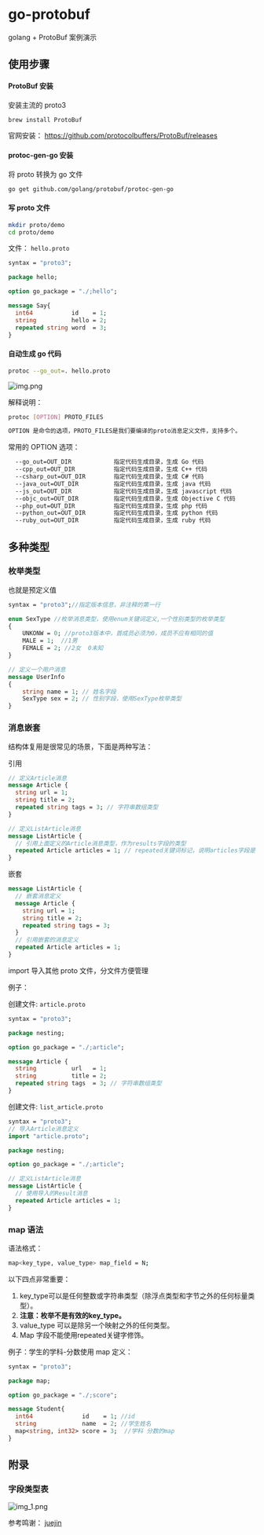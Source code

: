 # go-protobuf
golang + ProtoBuf 案例演示







## 使用步骤

#### ProtoBuf 安装

安装主流的 proto3

```bash
brew install ProtoBuf
```

官网安装： https://github.com/protocolbuffers/ProtoBuf/releases

#### protoc-gen-go 安装

将 proto 转换为 go 文件

```bash
go get github.com/golang/protobuf/protoc-gen-go
```


#### 写 proto 文件

```bash
mkdir proto/demo
cd proto/demo
```

文件： `hello.proto`

```proto
syntax = "proto3";

package hello;

option go_package = "./;hello";

message Say{
  int64           id    = 1;
  string          hello = 2;
  repeated string word  = 3;
}
```

#### 自动生成 go 代码

```bash
protoc --go_out=. hello.proto
```

![img.png](img.png)

解释说明：

```bash
protoc [OPTION] PROTO_FILES

OPTION 是命令的选项，PROTO_FILES是我们要编译的proto消息定义文件，支持多个。
```

常用的 OPTION 选项：

```bash
  --go_out=OUT_DIR            指定代码生成目录，生成 Go 代码
  --cpp_out=OUT_DIR           指定代码生成目录，生成 C++ 代码
  --csharp_out=OUT_DIR        指定代码生成目录，生成 C# 代码
  --java_out=OUT_DIR          指定代码生成目录，生成 java 代码
  --js_out=OUT_DIR            指定代码生成目录，生成 javascript 代码
  --objc_out=OUT_DIR          指定代码生成目录，生成 Objective C 代码
  --php_out=OUT_DIR           指定代码生成目录，生成 php 代码
  --python_out=OUT_DIR        指定代码生成目录，生成 python 代码
  --ruby_out=OUT_DIR          指定代码生成目录，生成 ruby 代码
```


## 多种类型

### 枚举类型

也就是预定义值

```proto
syntax = "proto3";//指定版本信息，非注释的第一行

enum SexType //枚举消息类型，使用enum关键词定义,一个性别类型的枚举类型
{
    UNKONW = 0; //proto3版本中，首成员必须为0，成员不应有相同的值
    MALE = 1;  //1男
    FEMALE = 2; //2女  0未知
}

// 定义一个用户消息
message UserInfo
{
    string name = 1; // 姓名字段
    SexType sex = 2; // 性别字段，使用SexType枚举类型
}
```

### 消息嵌套

结构体复用是很常见的场景，下面是两种写法：

引用

```proto
// 定义Article消息
message Article {
  string url = 1;
  string title = 2;
  repeated string tags = 3; // 字符串数组类型
}

// 定义ListArticle消息
message ListArticle {
  // 引用上面定义的Article消息类型，作为results字段的类型
  repeated Article articles = 1; // repeated关键词标记，说明articles字段是一个数组
}
```

嵌套

```proto
message ListArticle {
  // 嵌套消息定义
  message Article {
    string url = 1;
    string title = 2;
    repeated string tags = 3;
  }
  // 引用嵌套的消息定义
  repeated Article articles = 1;
}
```

import 导入其他 proto 文件，分文件方便管理

例子：

创建文件: `article.proto`

```proto
syntax = "proto3";

package nesting;

option go_package = "./;article";

message Article {
  string          url   = 1;
  string          title = 2;
  repeated string tags  = 3; // 字符串数组类型
}
```

创建文件: `list_article.proto`

```proto
syntax = "proto3";
// 导入Article消息定义
import "article.proto";

package nesting;

option go_package = "./;article";

// 定义ListArticle消息
message ListArticle {
  // 使用导入的Result消息
  repeated Article articles = 1;
}
```

### map 语法

语法格式：

```bash
map<key_type, value_type> map_field = N;
```

以下四点非常重要：

1. key_type可以是任何整数或字符串类型（除浮点类型和字节之外的任何标量类型）。
2. **注意：枚举不是有效的key_type。**
3. value_type 可以是除另一个映射之外的任何类型。
4. Map 字段不能使用repeated关键字修饰。

例子：学生的学科-分数使用 map 定义：

```proto
syntax = "proto3";

package map;

option go_package = "./;score";

message Student{
  int64              id    = 1; //id
  string             name  = 2; //学生姓名
  map<string, int32> score = 3;  //学科 分数的map
}
```





## 附录

### 字段类型表

![img_1.png](img_1.png)



参考鸣谢： [juejin](https://juejin.cn/post/7144948875613339685)
